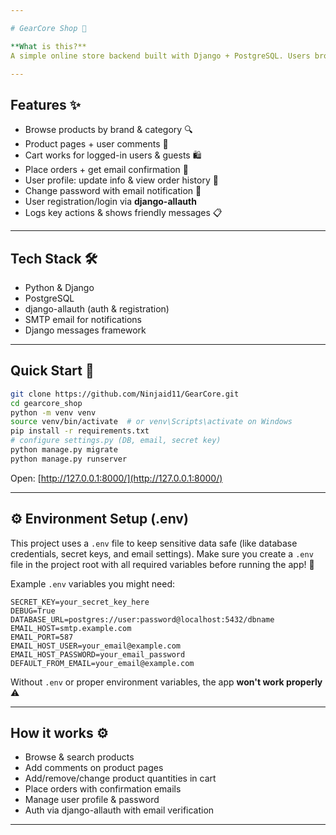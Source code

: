```yaml
---

# GearCore Shop 🛒

**What is this?**
A simple online store backend built with Django + PostgreSQL. Users browse products, comment, add to cart, and place orders. Authentication handled by django-allauth 🔐.

---
```


## Features ✨

* Browse products by brand & category 🔍
* Product pages + user comments 💬
* Cart works for logged-in users & guests 🛍️
* Place orders + get email confirmation 📧
* User profile: update info & view order history 👤
* Change password with email notification 🔑
* User registration/login via **django-allauth**
* Logs key actions & shows friendly messages 📋

---

## Tech Stack 🛠️

* Python & Django
* PostgreSQL
* django-allauth (auth & registration)
* SMTP email for notifications
* Django messages framework

---

## Quick Start 🚀

```bash
git clone https://github.com/Ninjaid11/GearCore.git
cd gearcore_shop
python -m venv venv
source venv/bin/activate  # or venv\Scripts\activate on Windows
pip install -r requirements.txt
# configure settings.py (DB, email, secret key)
python manage.py migrate
python manage.py runserver
```

Open: [http://127.0.0.1:8000/](http://127.0.0.1:8000/)

---

## ⚙️ Environment Setup (.env)

This project uses a `.env` file to keep sensitive data safe (like database credentials, secret keys, and email settings).
Make sure you create a `.env` file in the project root with all required variables before running the app! 🔐

Example `.env` variables you might need:

```env
SECRET_KEY=your_secret_key_here
DEBUG=True
DATABASE_URL=postgres://user:password@localhost:5432/dbname
EMAIL_HOST=smtp.example.com
EMAIL_PORT=587
EMAIL_HOST_USER=your_email@example.com
EMAIL_HOST_PASSWORD=your_email_password
DEFAULT_FROM_EMAIL=your_email@example.com
```

Without `.env` or proper environment variables, the app **won't work properly** ⚠️

---

## How it works ⚙️

* Browse & search products
* Add comments on product pages
* Add/remove/change product quantities in cart
* Place orders with confirmation emails
* Manage user profile & password
* Auth via django-allauth with email verification

---
